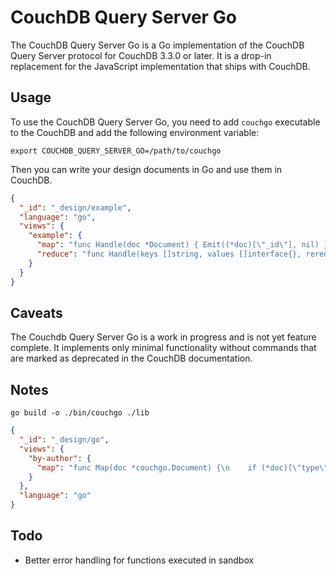 # CouchDB Query Server Go

The CouchDB Query Server Go is a Go implementation of the CouchDB Query Server protocol for CouchDB 3.3.0 or later.
It is a drop-in replacement for the JavaScript implementation that ships with CouchDB.

## Usage

To use the CouchDB Query Server Go, you need to add `couchgo` executable to the CouchDB and add the following environment variable:

```shell
export COUCHDB_QUERY_SERVER_GO=/path/to/couchgo
```

Then you can write your design documents in Go and use them in CouchDB.

```json
{
  "_id": "_design/example",
  "language": "go",
  "views": {
    "example": {
      "map": "func Handle(doc *Document) { Emit((*doc)[\"_id\"], nil) }",
      "reduce": "func Handle(keys []string, values []interface{}, rereduce bool) interface{} { return len(keys) }"
    }
  }
}
```

## Caveats

The Couchdb Query Server Go is a work in progress and is not yet feature complete.
It implements only minimal functionality without commands that are marked as deprecated in the CouchDB documentation.

## Notes

```shell
go build -o ./bin/couchgo ./lib
```

```json
{
  "_id": "_design/go",
  "views": {
    "by-author": {
      "map": "func Map(doc *couchgo.Document) {\n    if (*doc)[\"type\"] == \"post\" && (*doc)[\"author\"] != nil {\n\t\tcouchgo.Emit((*doc)[\"author\"], nil)\n\t}\n}"
    }
  },
  "language": "go"
}
```

## Todo

- Better error handling for functions executed in sandbox